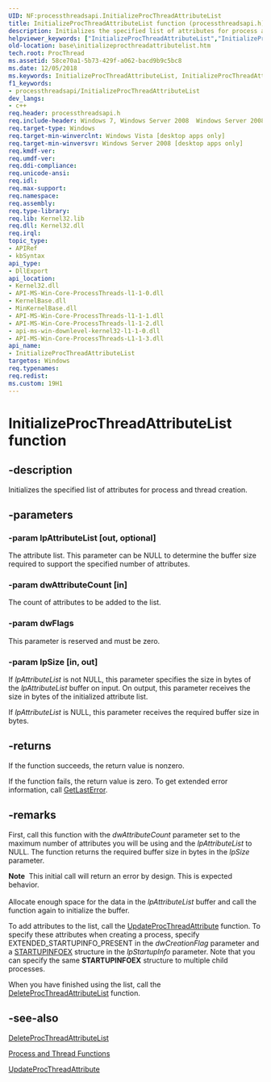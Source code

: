 ```yaml
---
UID: NF:processthreadsapi.InitializeProcThreadAttributeList
title: InitializeProcThreadAttributeList function (processthreadsapi.h)
description: Initializes the specified list of attributes for process and thread creation.
helpviewer_keywords: ["InitializeProcThreadAttributeList","InitializeProcThreadAttributeList function","base.initializeprocthreadattributelist","processthreadsapi/InitializeProcThreadAttributeList","winbase/InitializeProcThreadAttributeList"]
old-location: base\initializeprocthreadattributelist.htm
tech.root: ProcThread
ms.assetid: 58ce70a1-5b73-429f-a062-bacd9b9c5bc8
ms.date: 12/05/2018
ms.keywords: InitializeProcThreadAttributeList, InitializeProcThreadAttributeList function, base.initializeprocthreadattributelist, processthreadsapi/InitializeProcThreadAttributeList, winbase/InitializeProcThreadAttributeList
f1_keywords:
- processthreadsapi/InitializeProcThreadAttributeList
dev_langs:
- c++
req.header: processthreadsapi.h
req.include-header: Windows 7, Windows Server 2008  Windows Server 2008 R2, Windows.h
req.target-type: Windows
req.target-min-winverclnt: Windows Vista [desktop apps only]
req.target-min-winversvr: Windows Server 2008 [desktop apps only]
req.kmdf-ver: 
req.umdf-ver: 
req.ddi-compliance: 
req.unicode-ansi: 
req.idl: 
req.max-support: 
req.namespace: 
req.assembly: 
req.type-library: 
req.lib: Kernel32.lib
req.dll: Kernel32.dll
req.irql: 
topic_type:
- APIRef
- kbSyntax
api_type:
- DllExport
api_location:
- Kernel32.dll
- API-MS-Win-Core-ProcessThreads-l1-1-0.dll
- KernelBase.dll
- MinKernelBase.dll
- API-MS-Win-Core-ProcessThreads-l1-1-1.dll
- API-MS-Win-Core-ProcessThreads-l1-1-2.dll
- api-ms-win-downlevel-kernel32-l1-1-0.dll
- API-MS-Win-Core-ProcessThreads-L1-1-3.dll
api_name:
- InitializeProcThreadAttributeList
targetos: Windows
req.typenames: 
req.redist: 
ms.custom: 19H1
---
```


# InitializeProcThreadAttributeList function


## -description


Initializes the specified list of attributes for process and thread creation.


## -parameters




### -param lpAttributeList [out, optional]

The attribute list. This parameter can be NULL to determine the buffer size required to support the specified number of attributes.


### -param dwAttributeCount [in]

The count of attributes to be added to the list.


### -param dwFlags

This parameter is reserved and must be zero.


### -param lpSize [in, out]

If <i>lpAttributeList</i> is not NULL, this parameter specifies the size in bytes of the <i>lpAttributeList</i> buffer on input. On output, this parameter receives the size in bytes of the initialized attribute list. 

If <i>lpAttributeList</i> is NULL, this parameter receives the required buffer size in bytes.


## -returns



If the function succeeds, the return value is nonzero.

If the function fails, the return value is zero. To get extended error information, call 
<a href="https://docs.microsoft.com/windows/desktop/api/errhandlingapi/nf-errhandlingapi-getlasterror">GetLastError</a>.




## -remarks



First, call this function with the <i>dwAttributeCount</i> parameter set to the maximum number of attributes you will be using and the <i>lpAttributeList</i> to NULL. The function returns the required buffer size in bytes in the <i>lpSize</i> parameter. 

<div class="alert"><b>Note</b>  This initial call will return an error by design. This is expected behavior.</div>
<div> </div>
Allocate enough space for the data in the <i>lpAttributeList</i> buffer and call the function again to initialize the buffer.

To add attributes to the list, call the <a href="https://docs.microsoft.com/windows/desktop/api/processthreadsapi/nf-processthreadsapi-updateprocthreadattribute">UpdateProcThreadAttribute</a> function. To specify these attributes when creating a process, specify EXTENDED_STARTUPINFO_PRESENT in the <i>dwCreationFlag</i> parameter and a <a href="https://docs.microsoft.com/windows/desktop/api/winbase/ns-winbase-startupinfoexa">STARTUPINFOEX</a> structure in the <i>lpStartupInfo</i> parameter. Note that you can specify the same <b>STARTUPINFOEX</b> structure to multiple child processes.

When you have finished using the list, call the <a href="https://docs.microsoft.com/windows/desktop/api/processthreadsapi/nf-processthreadsapi-deleteprocthreadattributelist">DeleteProcThreadAttributeList</a> function.




## -see-also




<a href="https://docs.microsoft.com/windows/desktop/api/processthreadsapi/nf-processthreadsapi-deleteprocthreadattributelist">DeleteProcThreadAttributeList</a>



<a href="https://docs.microsoft.com/windows/desktop/ProcThread/process-and-thread-functions">Process and Thread Functions</a>



<a href="https://docs.microsoft.com/windows/desktop/api/processthreadsapi/nf-processthreadsapi-updateprocthreadattribute">UpdateProcThreadAttribute</a>
 

 

